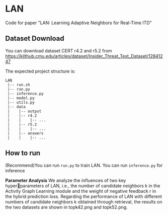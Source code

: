 # LAN

Code for paper "LAN: Learning Adaptive Neighbors for Real-Time ITD"

## Dataset Download

You can download dataset CERT r4.2 and r5.2 from  https://kilthub.cmu.edu/articles/dataset/Insider_Threat_Test_Dataset/12841247


The expected project structure is:

```
LAN
 |-- run.sh
 |-- run.py
 |-- inference.py
 |-- model.py
 |-- utils.py
 |-- data
 |    |-- output
 |    |-- r4.2
 |    |    |-- ...  
 |    |-- r5.2
 |    |    |-- ...      
 |    |-- answers
 |    |    |-- ...  
```

## How to run
(Recommend)You can run `run.py` to train LAN.
You can run `inference.py` for inference

**Parameter Analysis**
We analyze the influences of two key hyperparameters of LAN, i.e., the number of candidate neighbors k in the Activity Graph Learning module and the weight of negative feedback r in the hybrid prediction loss. Regarding the performance of LAN with different numbers of candidate neighbors k obtained through retrieval, the results on the two datasets are shown in topk42.png and topk52.png.


